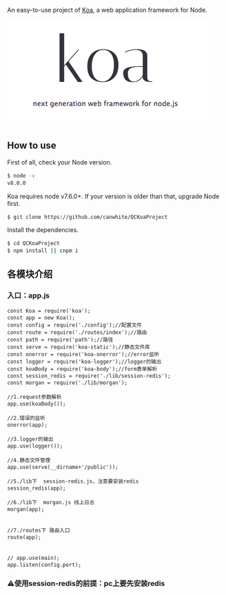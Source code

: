 An easy-to-use project of [Koa](http://koajs.com/), a web application framework for Node.

![Logo](logo.png)

## How to use

First of all, check your Node version.

```bash
$ node -v
v8.0.0
```

Koa requires node v7.6.0+. If your version is older than that, upgrade Node first.


```bash
$ git clone https://github.com/canwhite/QCKoaProject
```

Install the dependencies.

```bash
$ cd QCKoaProject
$ npm install || cnpm i
```

##  各模块介绍
###  入口：app.js
```
const Koa = require('koa');
const app = new Koa();
const config = require('./config');//配置文件
const route = require('./routes/index');//路由
const path = require('path');//路径
const serve = require('koa-static');//静态文件库
const onerror = require('koa-onerror');//error监听
const logger = require('koa-logger');//logger的输出
const koaBody = require('koa-body');//form表单解析
const session_redis = require('./lib/session-redis');
const morgan = require('./lib/morgan');

//1.request参数解析
app.use(koaBody());

//2.错误的监听
onerror(app);

//3.logger的输出
app.use(logger());

//4.静态文件管理
app.use(serve(__dirname+'/public'));

//5./lib下  session-redis.js，注意要安装redis
session_redis(app);

//6./lib下  morgan.js 线上日志
morgan(app);


//7./routes下 路由入口
route(app);


// app.use(main);
app.listen(config.port);

```
###  ⚠️使用session-redis的前提：pc上要先安装redis